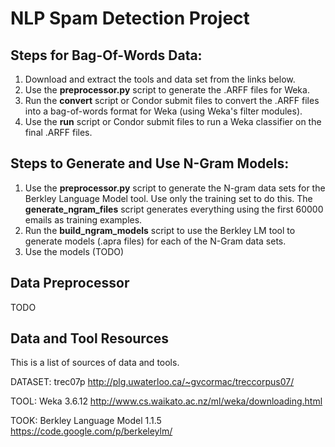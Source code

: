 NLP Spam Detection Project
======


Steps for Bag-Of-Words Data:
------

<ol>
  <li>Download and extract the tools and data set from the links below.</li>
  <li>Use the <b>preprocessor.py</b> script to generate the .ARFF files for Weka.</li>
  <li>Run the <b>convert</b> script or Condor submit files to convert the .ARFF files into a bag-of-words format for Weka (using Weka's filter modules).</li>
  <li>Use the <b>run</b> script or Condor submit files to run a Weka classifier on the final .ARFF files.</li>
</ol>


Steps to Generate and Use N-Gram Models:
------

<ol>
  <li>Use the <b>preprocessor.py</b> script to generate the N-gram data sets for the Berkley Language Model tool. Use only the training set to do this. The <b>generate_ngram_files</b> script generates everything using the first 60000 emails as training examples.</li>
  <li>Run the <b>build_ngram_models</b> script to use the Berkley LM tool to generate models (.apra files) for each of the N-Gram data sets.</li>
  <li>Use the models (TODO)</li>
</ol>


Data Preprocessor
------

TODO


Data and Tool Resources
------

This is a list of sources of data and tools.

DATASET: trec07p
http://plg.uwaterloo.ca/~gvcormac/treccorpus07/

TOOL: Weka 3.6.12
http://www.cs.waikato.ac.nz/ml/weka/downloading.html

TOOK: Berkley Language Model 1.1.5
https://code.google.com/p/berkeleylm/
